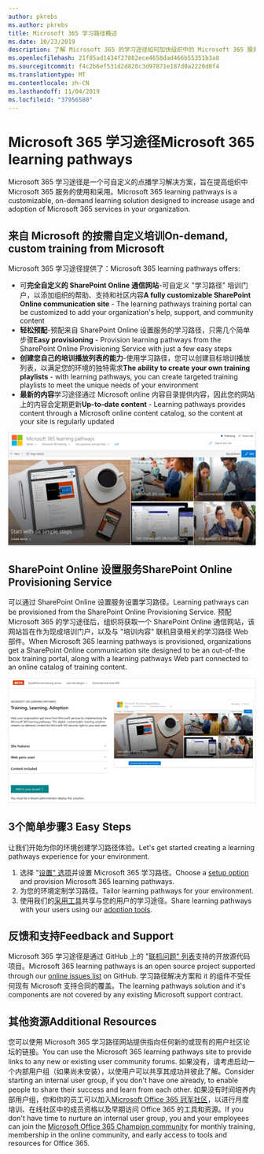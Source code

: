```yaml
---
author: pkrebs
ms.author: pkrebs
title: Microsoft 365 学习路径概述
ms.date: 10/23/2019
description: 了解 Microsoft 365 的学习途径如何加快组织中的 Microsoft 365 服务的使用和采用。 学习途径包括自定义 SharePoint Online web 部件和可轻松预配到 Microsoft 365 租户的新式 SharePoint Online 通信培训网站。
ms.openlocfilehash: 21f85ad1434f27882ece4658dad466b55351b3a8
ms.sourcegitcommit: f4c2b6ef531d2d820c3d97871e187d0a2220d8f4
ms.translationtype: MT
ms.contentlocale: zh-CN
ms.lasthandoff: 11/04/2019
ms.locfileid: "37956580"
---
```

# <a name="microsoft-365-learning-pathways"></a><span data-ttu-id="b588e-104">Microsoft 365 学习途径</span><span class="sxs-lookup"><span data-stu-id="b588e-104">Microsoft 365 learning pathways</span></span> 
<span data-ttu-id="b588e-105">Microsoft 365 学习途径是一个可自定义的点播学习解决方案，旨在提高组织中 Microsoft 365 服务的使用和采用。</span><span class="sxs-lookup"><span data-stu-id="b588e-105">Microsoft 365 learning pathways is a customizable, on-demand learning solution designed to increase usage and adoption of Microsoft 365 services in your organization.</span></span>   

## <a name="on-demand-custom-training-from-microsoft"></a><span data-ttu-id="b588e-106">来自 Microsoft 的按需自定义培训</span><span class="sxs-lookup"><span data-stu-id="b588e-106">On-demand, custom training from Microsoft</span></span>

<span data-ttu-id="b588e-107">Microsoft 365 学习途径提供了：</span><span class="sxs-lookup"><span data-stu-id="b588e-107">Microsoft 365 learning pathways offers:</span></span>

- <span data-ttu-id="b588e-108">可**完全自定义的 SharePoint Online 通信网站**-可自定义 "学习路径" 培训门户，以添加组织的帮助、支持和社区内容</span><span class="sxs-lookup"><span data-stu-id="b588e-108">**A fully customizable SharePoint Online communication site** - The learning pathways training portal can be customized to add your organization's help, support, and community content</span></span>
- <span data-ttu-id="b588e-109">**轻松预配**-预配来自 SharePoint Online 设置服务的学习路径，只需几个简单步骤</span><span class="sxs-lookup"><span data-stu-id="b588e-109">**Easy provisioning** - Provision learning pathways from the SharePoint Online Provisioning Service with just a few easy steps</span></span>
- <span data-ttu-id="b588e-110">**创建您自己的培训播放列表的能力**-使用学习路径，您可以创建目标培训播放列表，以满足您的环境的独特需求</span><span class="sxs-lookup"><span data-stu-id="b588e-110">**The ability to create your own training playlists** - with learning pathways, you can create targeted training playlists to meet the unique needs of your environment</span></span>
- <span data-ttu-id="b588e-111">**最新的内容**学习途径通过 Microsoft online 内容目录提供内容，因此您的网站上的内容会定期更新</span><span class="sxs-lookup"><span data-stu-id="b588e-111">**Up-to-date content** - Learning pathways provides content through a Microsoft online content catalog, so the content at your site is regularly updated</span></span>

![cg-introducing](media/cg-introducing.png)

## <a name="sharepoint-online-provisioning-service"></a><span data-ttu-id="b588e-113">SharePoint Online 设置服务</span><span class="sxs-lookup"><span data-stu-id="b588e-113">SharePoint Online Provisioning Service</span></span> 
<span data-ttu-id="b588e-114">可以通过 SharePoint Online 设置服务设置学习路径。</span><span class="sxs-lookup"><span data-stu-id="b588e-114">Learning pathways can be provisioned from the SharePoint Online Provisioning Service.</span></span> <span data-ttu-id="b588e-115">预配 Microsoft 365 的学习途径后，组织将获取一个 SharePoint Online 通信网站，该网站旨在作为现成培训门户，以及与 "培训内容" 联机目录相关的学习路径 Web 部件。</span><span class="sxs-lookup"><span data-stu-id="b588e-115">When Microsoft 365 learning pathways is provisioned, organizations get a SharePoint Online communication site designed to be an out-of-the box training portal, along with a learning pathways Web part connected to an online catalog of training content.</span></span> 

![cg-provision](media/cg-provision.png)

## <a name="3-easy-steps"></a><span data-ttu-id="b588e-117">3个简单步骤</span><span class="sxs-lookup"><span data-stu-id="b588e-117">3 Easy Steps</span></span>
<span data-ttu-id="b588e-118">让我们开始为你的环境创建学习路径体验。</span><span class="sxs-lookup"><span data-stu-id="b588e-118">Let's get started creating a learning pathways experience for your environment.</span></span>
1. <span data-ttu-id="b588e-119">选择 "[设置" 选项](custom_setupoptions.md)并设置 Microsoft 365 学习路径。</span><span class="sxs-lookup"><span data-stu-id="b588e-119">Choose a [setup option](custom_setupoptions.md) and provision Microsoft 365 learning pathways.</span></span>  
2. <span data-ttu-id="b588e-120">为您的环境定制学习路径。</span><span class="sxs-lookup"><span data-stu-id="b588e-120">Tailor learning pathways for your environment.</span></span>
3. <span data-ttu-id="b588e-121">使用我们的[采用工具](driveadoption.md)共享与您的用户的学习途径。</span><span class="sxs-lookup"><span data-stu-id="b588e-121">Share learning pathways with your users using our [adoption tools](driveadoption.md).</span></span>

## <a name="feedback-and-support"></a><span data-ttu-id="b588e-122">反馈和支持</span><span class="sxs-lookup"><span data-stu-id="b588e-122">Feedback and Support</span></span>

<span data-ttu-id="b588e-123">Microsoft 365 学习途径是通过 GitHub 上的 "[联机问题" 列表](https://aka.ms/CustomLearningHelp)支持的开放源代码项目。</span><span class="sxs-lookup"><span data-stu-id="b588e-123">Microsoft 365 learning pathways is an open source project supported through our [online issues list](https://aka.ms/CustomLearningHelp) on GitHub.</span></span> <span data-ttu-id="b588e-124">学习路径解决方案和 it 的组件不受任何现有 Microsoft 支持合同的覆盖。</span><span class="sxs-lookup"><span data-stu-id="b588e-124">The learning pathways solution and it's components are not covered by any existing Microsoft support contract.</span></span>  

## <a name="additional-resources"></a><span data-ttu-id="b588e-125">其他资源</span><span class="sxs-lookup"><span data-stu-id="b588e-125">Additional Resources</span></span>
<span data-ttu-id="b588e-126">您可以使用 Microsoft 365 学习路径网站提供指向任何新的或现有的用户社区论坛的链接。</span><span class="sxs-lookup"><span data-stu-id="b588e-126">You can use the Microsoft 365 learning pathways site to provide links to any new or existing user community forums.</span></span> <span data-ttu-id="b588e-127">如果没有，请考虑启动一个内部用户组（如果尚未安装），以使用户可以共享其成功并彼此了解。</span><span class="sxs-lookup"><span data-stu-id="b588e-127">Consider starting an internal user group, if you don't have one already, to enable people to share their success and learn from each other.</span></span>  <span data-ttu-id="b588e-128">如果没有时间培养内部用户组，你和你的员工可以加入[Microsoft Office 365 冠军社区](https://aka.ms/O365Champions)，以进行月度培训、在线社区中的成员资格以及早期访问 Office 365 的工具和资源。</span><span class="sxs-lookup"><span data-stu-id="b588e-128">If you don't have time to nurture an internal user group, you and your employees can join the [Microsoft Office 365 Champion community](https://aka.ms/O365Champions) for monthly training, membership in the online community, and early access to tools and resources for Office 365.</span></span>